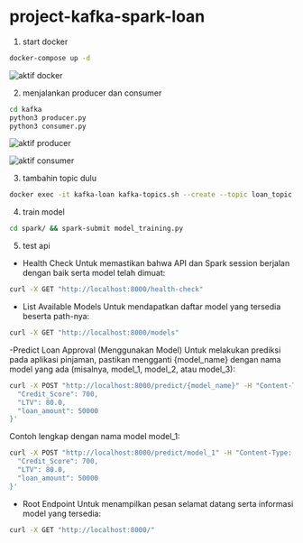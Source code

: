 # project-kafka-spark-loan

1. start docker
```sh
docker-compose up -d
```

![aktif docker](https://github.com/user-attachments/assets/27cd0522-ce1d-43aa-b650-91c35f242837)


2. menjalankan producer dan consumer

```sh
cd kafka
python3 producer.py
python3 consumer.py
```

![aktif producer](https://github.com/user-attachments/assets/2d400534-945b-41b4-b082-3b5ae77e916f)

![aktif consumer](https://github.com/user-attachments/assets/f40c0fda-570c-4720-baa6-06ccc5685b80)

3. tambahin topic dulu
```sh
docker exec -it kafka-loan kafka-topics.sh --create --topic loan_topic --bootstrap-server localhost:9092 --partitions 1 --replication-factor 1
```

4. train model
```sh
cd spark/ && spark-submit model_training.py
```

5. test api

- Health Check
Untuk memastikan bahwa API dan Spark session berjalan dengan baik serta model telah dimuat:

```sh
curl -X GET "http://localhost:8000/health-check"
```

- List Available Models
Untuk mendapatkan daftar model yang tersedia beserta path-nya:

```sh
curl -X GET "http://localhost:8000/models"
```

-Predict Loan Approval (Menggunakan Model)
Untuk melakukan prediksi pada aplikasi pinjaman, pastikan mengganti {model_name} dengan nama model yang ada (misalnya, model_1, model_2, atau model_3):

```sh
curl -X POST "http://localhost:8000/predict/{model_name}" -H "Content-Type: application/json" -d '{
  "Credit_Score": 700,
  "LTV": 80.0,
  "loan_amount": 50000
}'

```

Contoh lengkap dengan nama model model_1:

```sh
curl -X POST "http://localhost:8000/predict/model_1" -H "Content-Type: application/json" -d '{
  "Credit_Score": 700,
  "LTV": 80.0,
  "loan_amount": 50000
}'
```

- Root Endpoint
Untuk menampilkan pesan selamat datang serta informasi model yang tersedia:

```sh
curl -X GET "http://localhost:8000/"
```